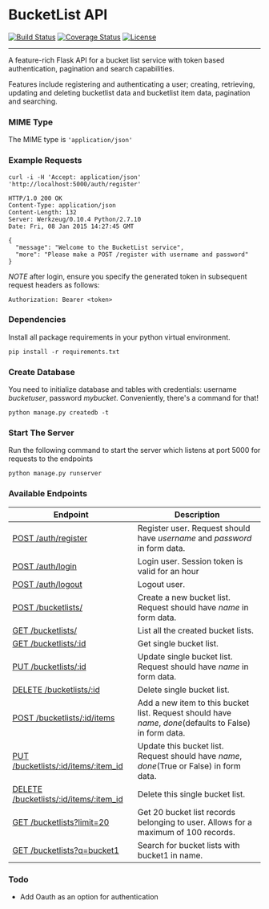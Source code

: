 # BucketList API

[![Build Status](https://travis-ci.org/gitgik/Bucket-list-app-API.svg?branch=master)](https://travis-ci.org/gitgik/Bucket-list-app-API) [![Coverage Status](https://coveralls.io/repos/gitgik/Bucket-list-app-API/badge.svg?branch=master&service=github)](https://coveralls.io/github/gitgik/Bucket-list-app-API?branch=master) 
[![License](http://img.shields.io/:license-mit-blue.svg)](http://doge.mit-license.org)

--------------------------------------------------
A feature-rich Flask API for a bucket list service with token based authentication, pagination and search capabilities.

Features include registering and authenticating a user;
creating, retrieving, updating and deleting bucketlist data and bucketlist item data, pagination and searching.

### MIME Type
The MIME type is `'application/json'`


### Example Requests
```
curl -i -H 'Accept: application/json' 'http://localhost:5000/auth/register'

HTTP/1.0 200 OK
Content-Type: application/json
Content-Length: 132
Server: Werkzeug/0.10.4 Python/2.7.10
Date: Fri, 08 Jan 2015 14:27:45 GMT

{
  "message": "Welcome to the BucketList service",
  "more": "Please make a POST /register with username and password"
}
```

*NOTE* after login, ensure you  specify the generated token in subsequent request headers as follows:

```
Authorization: Bearer <token>
```

### Dependencies
Install all package requirements in your python virtual environment.

```
pip install -r requirements.txt
```

### Create Database
You need to initialize database and tables with credentials: username _bucketuser_, password _mybucket_. Conveniently, there's a command for that!


```
python manage.py createdb -t
```

### Start The Server
Run the following command to start the server which listens at port 5000 for
requests to the endpoints

```
python manage.py runserver
```


### Available Endpoints

| Endpoint | Description |
| ---- | --------------- |
| [POST /auth/register](#) |  Register user. Request should have _username_ and _password_ in form data. |
| [POST /auth/login](#) | Login user. Session token is valid for an hour|
| [POST /auth/logout](#) | Logout user. |
| [POST /bucketlists/](#) | Create a new bucket list. Request should have _name_ in form data. |
| [GET /bucketlists/](#) | List all the created bucket lists. |
| [GET /bucketlists/:id](#) | Get single bucket list. |
| [PUT /bucketlists/:id](#) | Update single bucket list. Request should have _name_ in form data. |
| [DELETE /bucketlists/:id](#) | Delete single bucket list. |
| [POST /bucketlists/:id/items](#) | Add a new item to this bucket list. Request should have _name_, _done_(defaults to False) in form data. |
| [PUT /bucketlists/:id/items/:item_id](#) | Update this bucket list. Request should have _name_, _done_(True or False) in form data. |
| [DELETE /bucketlists/:id/items/:item_id](#) | Delete this single bucket list. |
| [GET /bucketlists?limit=20](#) | Get 20 bucket list records belonging to user. Allows for a maximum of 100 records. |
| [GET /bucketlists?q=bucket1](#) | Search for bucket lists with bucket1 in name. |

### Todo
* Add Oauth as an option for authentication